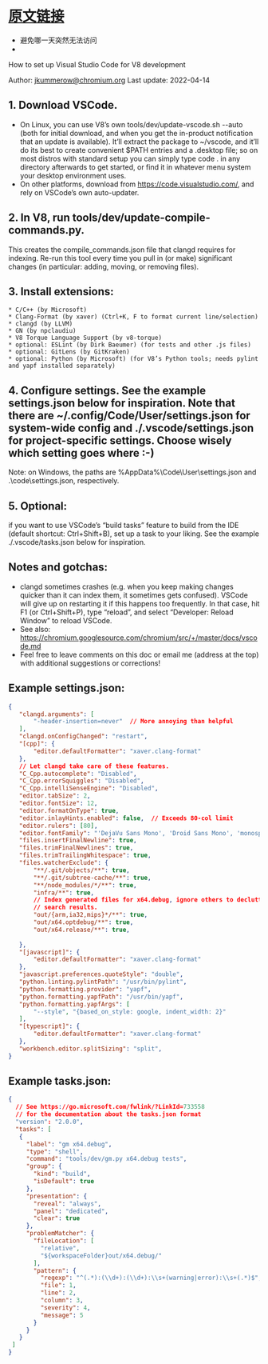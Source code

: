 # [原文链接](https://docs.google.com/document/d/1BpdCFecUGuJU5wN6xFkHQJEykyVSlGN8B9o3Kz2Oes8/edit#)
* 避免哪一天突然无法访问
* 
How to set up Visual Studio Code for V8 development

Author: jkummerow@chromium.org
Last update: 2022-04-14

## 1. Download VSCode.
* On Linux, you can use V8’s own tools/dev/update-vscode.sh --auto (both for initial download, and when you get the in-product notification that an update is available). It’ll extract the package to ~/vscode, and it’ll do its best to create convenient $PATH entries and a .desktop file; so on most distros with standard setup you can simply type code . in any directory afterwards to get started, or find it in whatever menu system your desktop environment uses.
* On other platforms, download from https://code.visualstudio.com/, and rely on VSCode’s own auto-updater.

## 2. In V8, run tools/dev/update-compile-commands.py.
This creates the compile_commands.json file that clangd requires for indexing. Re-run this tool every time you pull in (or make) significant changes (in particular: adding, moving, or removing files).

## 3. Install extensions:
    * C/C++ (by Microsoft)
    * Clang-Format (by xaver) (Ctrl+K, F to format current line/selection)
    * clangd (by LLVM)
    * GN (by npclaudiu)
    * V8 Torque Language Support (by v8-torque)
    * optional: ESLint (by Dirk Baeumer) (for tests and other .js files)
    * optional: GitLens (by GitKraken)
    * optional: Python (by Microsoft) (for V8’s Python tools; needs pylint and yapf installed separately)

## 4. Configure settings. See the example settings.json below for inspiration. Note that there are ~/.config/Code/User/settings.json for system-wide config and ./.vscode/settings.json for project-specific settings. Choose wisely which setting goes where :-)
Note: on Windows, the paths are %AppData%\Code\User\settings.json and .\code\settings.json, respectively.

## 5. Optional:
if you want to use VSCode’s “build tasks” feature to build from the IDE (default shortcut: Ctrl+Shift+B), set up a task to your liking. See the example ./.vscode/tasks.json below for inspiration.


## Notes and gotchas:
* clangd sometimes crashes (e.g. when you keep making changes quicker than it can index them, it sometimes gets confused). VSCode will give up on restarting it if this happens too frequently. In that case, hit F1 (or Ctrl+Shift+P), type “reload”, and select “Developer: Reload Window” to reload VSCode.
* See also: https://chromium.googlesource.com/chromium/src/+/master/docs/vscode.md 
* Feel free to leave comments on this doc or email me (address at the top) with additional suggestions or corrections!

## Example settings.json:
```json
{
   "clangd.arguments": [
       "-header-insertion=never"  // More annoying than helpful
   ],
   "clangd.onConfigChanged": "restart",
   "[cpp]": {
       "editor.defaultFormatter": "xaver.clang-format"
   },
   // Let clangd take care of these features.
   "C_Cpp.autocomplete": "Disabled",
   "C_Cpp.errorSquiggles": "Disabled",
   "C_Cpp.intelliSenseEngine": "Disabled",
   "editor.tabSize": 2,
   "editor.fontSize": 12,
   "editor.formatOnType": true,
   "editor.inlayHints.enabled": false,  // Exceeds 80-col limit
   "editor.rulers": [80],
   "editor.fontFamily": "'DejaVu Sans Mono', 'Droid Sans Mono', 'monospace', 'Droid Sans Fallback'",
   "files.insertFinalNewline": true,
   "files.trimFinalNewlines": true,
   "files.trimTrailingWhitespace": true,
   "files.watcherExclude": {
       "**/.git/objects/**": true,
       "**/.git/subtree-cache/**": true,
       "**/node_modules/*/**": true,
       "infra/**": true,
       // Index generated files for x64.debug, ignore others to declutter
       // search results.
       "out/{arm,ia32,mips}*/**": true,
       "out/x64.optdebug/**": true,
       "out/x64.release/**": true,
 
   },
   "[javascript]": {
       "editor.defaultFormatter": "xaver.clang-format"
   },
   "javascript.preferences.quoteStyle": "double",
   "python.linting.pylintPath": "/usr/bin/pylint",
   "python.formatting.provider": "yapf",
   "python.formatting.yapfPath": "/usr/bin/yapf",
   "python.formatting.yapfArgs": [
       "--style", "{based_on_style: google, indent_width: 2}"
   ],
   "[typescript]": {
       "editor.defaultFormatter": "xaver.clang-format"
   },
   "workbench.editor.splitSizing": "split",
}
```

## Example tasks.json:
```json
{
  // See https://go.microsoft.com/fwlink/?LinkId=733558
  // for the documentation about the tasks.json format
  "version": "2.0.0",
  "tasks": [
   {
     "label": "gm x64.debug",
     "type": "shell",
     "command": "tools/dev/gm.py x64.debug tests",
     "group": {
       "kind": "build",
       "isDefault": true
     },
     "presentation": {
       "reveal": "always",
       "panel": "dedicated",
       "clear": true
     },
     "problemMatcher": {
       "fileLocation": [
         "relative",
         "${workspaceFolder}out/x64.debug/"
       ],
       "pattern": {
         "regexp": "^(.*):(\\d+):(\\d+):\\s+(warning|error):\\s+(.*)$",
         "file": 1,
         "line": 2,
         "column": 3,
         "severity": 4,
         "message": 5
       }
     }
   }
 ]
}
```
